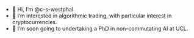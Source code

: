 - 👋 Hi, I’m @c-s-westphal
- 👀 I’m interested in algorithmic trading, with particular interest in cryptocurrencies.
- 🌱 I’m soon going to undertaking a PhD in non-commutating AI at UCL.


<!---
c-s-westphal/c-s-westphal is a ✨ special ✨ repository because its `README.md` (this file) appears on your GitHub profile.
You can click the Preview link to take a look at your changes.
--->
